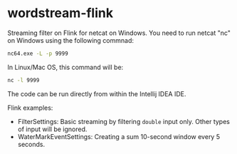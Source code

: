 # wordstream-flink

Streaming filter on Flink for netcat on Windows. You need to run netcat "nc" on Windows using the following commnad:

```cmd
nc64.exe -L -p 9999
```

In Linux/Mac OS, this command will be:

```bash
nc -l 9999
```

The code can be run directly from within the Intellij IDEA IDE. 

Flink examples:
* FilterSettings: Basic streaming by filtering `double` input only. Other types of input will be ignored.
* WaterMarkEventSettings: Creating a sum 10-second window every 5 seconds.
